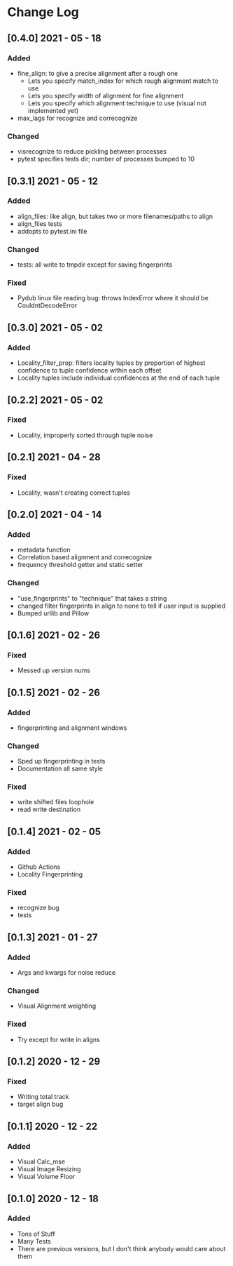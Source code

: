 # Change Log

## [0.4.0] 2021 - 05 - 18

### Added

- fine_align: to give a precise alignment after a rough one
  - Lets you specify match_index for which rough alignment match to use
  - Lets you specify width of alignment for fine alignment
  - Lets you specify which alignment technique to use (visual not implemented yet)
- max_lags for recognize and correcognize

### Changed

- visrecognize to reduce pickling between processes
- pytest specifies tests dir; number of processes bumped to 10

## [0.3.1] 2021 - 05 - 12

### Added

- align_files: like align, but takes two or more filenames/paths to align
- align_files tests
- addopts to pytest.ini file

### Changed

- tests: all write to tmpdir except for saving fingerprints

### Fixed

- Pydub linux file reading bug: throws IndexError where it should be CouldntDecodeError

## [0.3.0] 2021 - 05 - 02

### Added

- Locality_filter_prop: filters locality tuples by proportion of highest confidence to tuple confidence within each offset
- Locality tuples include individual confidences at the end of each tuple

## [0.2.2] 2021 - 05 - 02

### Fixed

- Locality, improperly sorted through tuple noise

## [0.2.1] 2021 - 04 - 28

### Fixed

- Locality, wasn't creating correct tuples

## [0.2.0] 2021 - 04 - 14

### Added

- metadata function
- Correlation based alignment and correcognize
- frequency threshold getter and static setter

### Changed

- "use_fingerprints" to "technique" that takes a string
- changed filter fingerprints in align to none to tell if user input is supplied
- Bumped urllib and Pillow

## [0.1.6] 2021 - 02 - 26

### Fixed

- Messed up version nums

## [0.1.5] 2021 - 02 - 26

### Added 

- fingerprinting and alignment windows

### Changed

- Sped up fingerprinting in tests
- Documentation all same style

### Fixed

- write shifted files loophole
- read write destination

## [0.1.4] 2021 - 02 - 05

### Added

- Github Actions
- Locality Fingerprinting

### Fixed

- recognize bug
- tests

## [0.1.3] 2021 - 01 - 27

### Added

- Args and kwargs for noise reduce

### Changed

- Visual Alignment weighting

### Fixed 

- Try except for write in aligns

## [0.1.2] 2020 - 12 - 29

### Fixed

- Writing total track
- target align bug

## [0.1.1] 2020 - 12 - 22

### Added

- Visual Calc_mse
- Visual Image Resizing
- Visual Volume Floor

## [0.1.0] 2020 - 12 - 18

### Added

- Tons of Stuff
- Many Tests
- There are previous versions, but I don't think anybody would care about them
